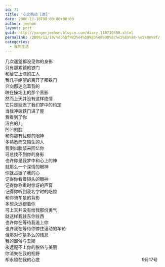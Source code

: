 ```yaml
---
id: 71
title: '心之萌动 [原]'
date: 2006-11-10T08:00:00+00:00
author: jeehon
layout: post
guid: http://yangerjeehon.blogcn.com/diary,118710408.shtml
permalink: /2006/11/10/%e5%bf%83%e4%b9%8b%e8%90%8c%e5%8a%a8-%e5%8e%9f/
categories:
  - 我的生活
---
```

几次遥望都没见你的身影  
只有那紧锁的铁门  
和给它上漆的工人  
我几乎绝望的离开了那铁门  
奔向那迷恋着我的   
映在操场上的那个黑影  
然而上天并没有这样绝情  
它只是延迟了我们梦中的约定  
当我冲破铁门进了屋  
我看到了你  
洁白的儿  
凹凹的脸  
和你那有忧郁的眼神  
多熟悉而又陌生的人  
我倒出脑浆来回忆你  
可总找不到你的身影  
也许你是我梦中和心上的神  
就那么一个深情的眼神  
你就占据了我的心  
记得你看着镜头的眼神  
记得你称重时惊讶的声音  
记得你听到我名字时的吃惊  
和你骑车是的背影  
多想永远跟着你  
可上天并没有给我那份勇气  
就这样我往东你往西  
也许你在等待我追上你  
也许我在等待你停住滚动的车轮  
但那对你是多么的残忍  
我的鄙俗与丑陋  
永远配不上你的脱俗与美丽  
你消失在我的视野  
却永锁在我的心底&nbsp;&nbsp;&nbsp;&nbsp;&nbsp;&nbsp;&nbsp;&nbsp;&nbsp;&nbsp;&nbsp;&nbsp;&nbsp;&nbsp;&nbsp;&nbsp;&nbsp;&nbsp;&nbsp;&nbsp;&nbsp;&nbsp;&nbsp;&nbsp;&nbsp;&nbsp;&nbsp;&nbsp;&nbsp;&nbsp;&nbsp;&nbsp;&nbsp;&nbsp;&nbsp;&nbsp;&nbsp;&nbsp;&nbsp;&nbsp;&nbsp;&nbsp;&nbsp;&nbsp;&nbsp;&nbsp;&nbsp;&nbsp;&nbsp;&nbsp;&nbsp;&nbsp;&nbsp;&nbsp;&nbsp;&nbsp;&nbsp;&nbsp;&nbsp;&nbsp;&nbsp;&nbsp;&nbsp;&nbsp;&nbsp;&nbsp;&nbsp;&nbsp;&nbsp;&nbsp;&nbsp;&nbsp;&nbsp;&nbsp;&nbsp;&nbsp;&nbsp;&nbsp;&nbsp;&nbsp;&nbsp;&nbsp;&nbsp; 9月17号